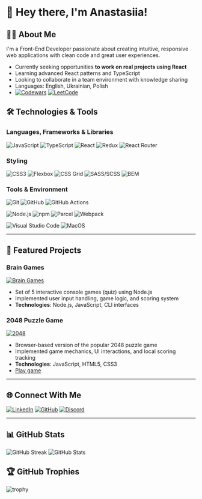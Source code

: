 # 👋 Hey there, I'm Anastasiia!


## 👩‍💻 About Me
I'm a Front-End Developer passionate about creating intuitive, responsive web applications 
with clean code and great user experiences.

- Currently seeking opportunities **to work on real projects using React**
- Learning advanced React patterns and TypeScript
- Looking to collaborate in a team environment with knowledge sharing
- Languages: English, Ukrainian, Polish
- [![Codewars](https://img.shields.io/badge/Codewars-B1361E?style=for-the-badge&logo=codewars&logoColor=fff)](https://www.codewars.com/users/AsyaYeromina) [![LeetCode](https://img.shields.io/badge/LeetCode-000000?style=for-the-badge&logo=LeetCode&logoColor=#d16c06)](https://leetcode.com/u/AsyaYeromina/)


## 🛠️ Technologies & Tools

### Languages, Frameworks & Libraries
![JavaScript](https://img.shields.io/badge/JavaScript-F7DF1E?style=for-the-badge&logo=javascript&logoColor=black)
![TypeScript](https://img.shields.io/badge/TypeScript-3178C6?style=for-the-badge&logo=typescript&logoColor=white)
![React](https://img.shields.io/badge/React-61DAFB?style=for-the-badge&logo=react&logoColor=black)
![Redux](https://img.shields.io/badge/Redux-764ABC?style=for-the-badge&logo=redux&logoColor=white)
![React Router](https://img.shields.io/badge/React_Router-CA4245?style=for-the-badge&logo=react-router&logoColor=white)

### Styling
![CSS3](https://img.shields.io/badge/CSS3-1572B6?style=for-the-badge&logo=css3&logoColor=white) 
![Flexbox](https://img.shields.io/badge/Flexbox-38B2AC?style=for-the-badge&logo=css3&logoColor=white)
![CSS Grid](https://img.shields.io/badge/CSS_Grid-1572B6?style=for-the-badge&logo=css3&logoColor=white)
![SASS/SCSS](https://img.shields.io/badge/SASS/SCSS-CC6699?style=for-the-badge&logo=sass&logoColor=white)
![BEM](https://img.shields.io/badge/BEM-000000?style=for-the-badge&logo=bem&logoColor=white)

### Tools & Environment
![Git](https://img.shields.io/badge/Git-F05032?style=for-the-badge&logo=git&logoColor=white)
![GitHub](https://img.shields.io/badge/GitHub-181717?style=for-the-badge&logo=github&logoColor=white)
![GitHub Actions](https://img.shields.io/badge/GitHub_Actions-2088FF?style=for-the-badge&logo=github-actions&logoColor=white)

![Node.js](https://img.shields.io/badge/Node.js-339933?style=for-the-badge&logo=node.js&logoColor=white)
![npm](https://img.shields.io/badge/npm-CB3837?style=for-the-badge&logo=npm&logoColor=white)
![Parcel](https://img.shields.io/badge/Parcel-21374B?style=for-the-badge&logo=parcel&logoColor=white)
![Webpack](https://img.shields.io/badge/Webpack-8DD6F9?style=for-the-badge&logo=webpack&logoColor=black)

![Visual Studio Code](https://custom-icon-badges.demolab.com/badge/VS_Code-0078d7.svg?style=for-the-badge&logo=vsc&logoColor=white)
![MacOS](https://img.shields.io/badge/MacOS-000000?style=for-the-badge&logo=apple&logoColor=white)

---
## 🚀 Featured Projects

### Brain Games
[![Brain Games](https://github-readme-stats.vercel.app/api/pin/?username=AsyaYeromina&repo=frontend-project-lvl1&theme=ambient_gradient)](https://github.com/AsyaYeromina/frontend-project-lvl1)
- Set of 5 interactive console games (quiz) using Node.js
- Implemented user input handling, game logic, and scoring system
- **Technologies**: Node.js, JavaScript, CLI interfaces

### 2048 Puzzle Game
[![2048](https://github-readme-stats.vercel.app/api/pin/?username=AsyaYeromina&repo=js_2048_game&theme=ambient_gradient)](https://github.com/AsyaYeromina/js_2048_game)
- Browser-based version of the popular 2048 puzzle game
- Implemented game mechanics, UI interactions, and local scoring tracking
- **Technologies**: JavaScript, HTML5, CSS3
- [Play game](https://asyayeromina.github.io/js_2048_game/)

<!--
### Internet Shop (E-commerce)
[![Shop](https://github-readme-stats.vercel.app/api/pin/?username=AsyaYeromina&repo=react-shop&theme=ambient_gradient)](https://github.com/AsyaYeromina/react-shop)
- Full-featured web store with product catalogue, product page and cart
- Implemented state management and REST API integration
- **Technologies**: TypeScript, React, Redux, REST API
-->
---


## 🌐 Connect With Me
[![LinkedIn](https://custom-icon-badges.demolab.com/badge/LinkedIn-0A66C2?style=for-the-badge&logo=linkedin-white&logoColor=fff)](https://www.linkedin.com/in/anastasia-yeromina-7136a031/)
[![GitHub](https://img.shields.io/badge/GitHub-181717?style=for-the-badge&logo=github&logoColor=white)](https://github.com/AsyaYeromina)
[![Discord](https://img.shields.io/badge/Discord-%235865F2.svg?style=for-the-badge&logo=discord&logoColor=white)](https://discord.com/users/984448511066120192)


---

## 📊 GitHub Stats

![GitHub Streak](https://streak-stats.demolab.com?user=AsyaYeromina&theme=transparent) ![GitHub Stats](https://github-readme-stats.vercel.app/api?username=AsyaYeromina&show_icons=true&theme=transparent)
<!-- &include_all_commits=true --> 
<!-- ![Top Languages](https://github-readme-stats.vercel.app/api/top-langs/?username=AsyaYeromina&layout=compact&theme=transparent)--> 

## 🏆 GitHub Trophies
![trophy](https://github-profile-trophy.vercel.app/?username=AsyaYeromina&theme=flat&rank=-?&margin-w=15)
